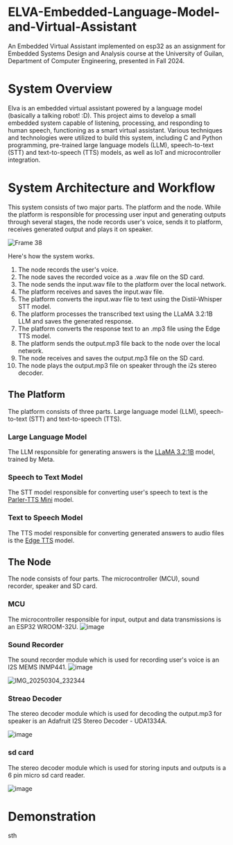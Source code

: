 # ELVA-Embedded-Language-Model-and-Virtual-Assistant
An Embedded Virtual Assistant implemented on esp32 as an assignment for Embedded Systems Design and Analysis course at the University of Guilan, Department of Computer Engineering, presented in Fall 2024.


# System Overview
Elva is an embedded virtual assistant powered by a language model (basically a talking robot! :D). This project aims to develop a small embedded system capable of listening, processing, and responding to human speech, functioning as a smart virtual assistant. Various techniques and technologies were utilized to build this system, including C and Python programming, pre-trained large language models (LLM), speech-to-text (STT) and text-to-speech (TTS) models, as well as IoT and microcontroller integration.

# System Architecture and Workflow
This system consists of two major parts. The platform and the node. While the platform is responsible for processing user input and generating outputs through several stages, the node records user's voice, sends it to platform, receives generated output and plays it on speaker.

![Frame 38](https://github.com/user-attachments/assets/68417b15-864f-4fee-a9ac-36d57085bab7)

Here's how the system works.

1. The node records the user's voice.
2. The node saves the recorded voice as a .wav file on the SD card.
3. The node sends the input.wav file to the platform over the local network.
4. The platform receives and saves the input.wav file.
5. The platform converts the input.wav file to text using the Distil-Whisper STT model.
6. The platform processes the transcribed text using the LLaMA 3.2:1B LLM and saves the generated response.
7. The platform converts the response text to an .mp3 file using the Edge TTS model.
8. The platform sends the output.mp3 file back to the node over the local network.
9. The node receives and saves the output.mp3 file on the SD card.
10. The node plays the output.mp3 file on speaker through the i2s stereo decoder.

## The Platform
The platform consists of three parts. Large language model (LLM), speech-to-text (STT) and text-to-speech (TTS).
### Large Language Model
The LLM responsible for generating answers is the [LLaMA 3.2:1B](https://huggingface.co/meta-llama/Llama-3.2-1B) model, trained by Meta.

### Speech to Text Model
The STT model responsible for converting user's speech to text is the [Parler-TTS Mini](https://huggingface.co/parler-tts/parler-tts-mini-v1) model.

### Text to Speech Model
The TTS model responsible for converting generated answers to audio files is the [Edge TTS](https://huggingface.co/spaces/innoai/Edge-TTS-Text-to-Speech) model.

## The Node
The node consists of four parts. The microcontroller (MCU), sound recorder, speaker and SD card.

### MCU
The microcontroller responsible for input, output and data transmissions is an ESP32 WROOM-32U.
![image](https://github.com/user-attachments/assets/8a7afb32-e783-4733-aa07-3c4196477602)


### Sound Recorder
The sound recorder module which is used for recording user's voice is an I2S MEMS INMP441.
![image](https://github.com/user-attachments/assets/5907bd88-85b9-4ac5-9add-234825dd9830)


![IMG_20250304_232344](https://github.com/user-attachments/assets/22589383-e088-44a5-a1cf-9f9475034f49)

### Streao Decoder
The stereo decoder module which is used for decoding the output.mp3 for speaker is an Adafruit I2S Stereo Decoder - UDA1334A.

![image](https://github.com/user-attachments/assets/051d9a0c-c388-406a-a58f-0f2c20ce686d)


### sd card
The stereo decoder module which is used for storing inputs and outputs is a 6 pin micro sd card reader.

![image](https://github.com/user-attachments/assets/28c34459-0260-4136-bda2-964e2f64455a)









# Demonstration
sth

